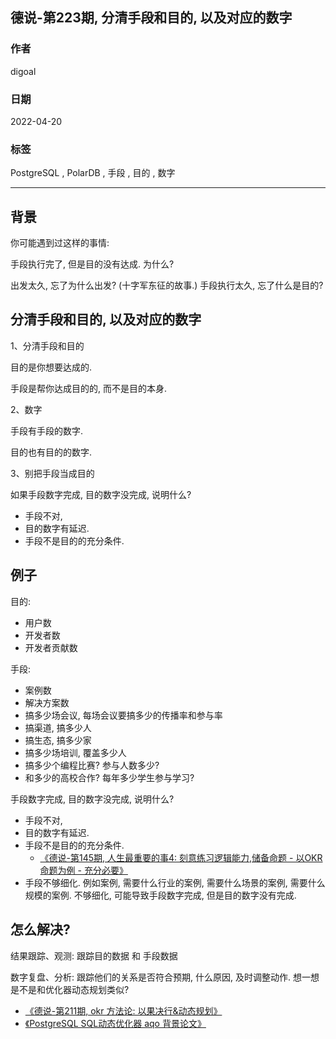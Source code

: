 ## 德说-第223期, 分清手段和目的, 以及对应的数字                   
                              
### 作者                              
digoal                              
                              
### 日期                              
2022-04-20                             
                              
### 标签                              
PostgreSQL , PolarDB , 手段 , 目的 , 数字                    
                              
----                              
                              
## 背景        
你可能遇到过这样的事情:    
    
手段执行完了, 但是目的没有达成. 为什么?    
    
出发太久, 忘了为什么出发? (十字军东征的故事.)   手段执行太久, 忘了什么是目的?       
    
## 分清手段和目的, 以及对应的数字     
1、分清手段和目的    
    
目的是你想要达成的.    
    
手段是帮你达成目的的, 而不是目的本身.    
    
2、数字    
    
手段有手段的数字.      
    
目的也有目的的数字.     
    
3、别把手段当成目的    
    
如果手段数字完成, 目的数字没完成, 说明什么?      
- 手段不对,     
- 目的数字有延迟.       
- 手段不是目的的充分条件.      
    
## 例子    
目的:    
- 用户数     
- 开发者数     
- 开发者贡献数     
    
    
手段:     
- 案例数    
- 解决方案数    
- 搞多少场会议, 每场会议要搞多少的传播率和参与率    
- 搞渠道, 搞多少人    
- 搞生态, 搞多少家       
- 搞多少场培训, 覆盖多少人    
- 搞多少个编程比赛? 参与人数多少?    
- 和多少的高校合作? 每年多少学生参与学习?     
    
    
手段数字完成, 目的数字没完成, 说明什么?      
- 手段不对,     
- 目的数字有延迟.       
- 手段不是目的的充分条件.      
    - [《德说-第145期, 人生最重要的事4: 刻意练习逻辑能力,储备命题 - 以OKR命题为例 - 充分必要》](../202209/20220917_01.md)      
- 手段不够细化. 例如案例, 需要什么行业的案例, 需要什么场景的案例, 需要什么规模的案例.  不够细化, 可能导致手段数字完成, 但是目的数字没有完成.       
    
## 怎么解决?   
结果跟踪、观测: 跟踪目的数据 和 手段数据  
  
数字复盘、分析: 跟踪他们的关系是否符合预期, 什么原因, 及时调整动作.   想一想是不是和优化器动态规划类似?    
- [《德说-第211期, okr 方法论: 以果决行&动态规划》](../202303/20230319_05.md)    
- [《PostgreSQL SQL动态优化器 aqo 背景论文》](../202101/20210122_02.md)    
  
  
